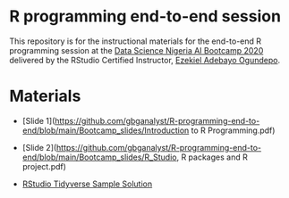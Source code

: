# R programming end-to-end session

This repository is for the instructional materials for the end-to-end R programming session at the [Data Science Nigeria AI Bootcamp 2020](https://www.datasciencenigeria.org/2020-bootcamp/) delivered by the RStudio Certified Instructor, [Ezekiel Adebayo Ogundepo](https://education.rstudio.com/trainers/people/ogundepo+ezekiel_adebayo/).

# Materials

- [Slide 1](https://github.com/gbganalyst/R-programming-end-to-end/blob/main/Bootcamp_slides/Introduction to R Programming.pdf)

- [Slide 2](https://github.com/gbganalyst/R-programming-end-to-end/blob/main/Bootcamp_slides/R_Studio, R packages and R project.pdf)

- [RStudio Tidyverse Sample Solution](https://rpubs.com/gbganalyst/tidyverse-sample-exam)
